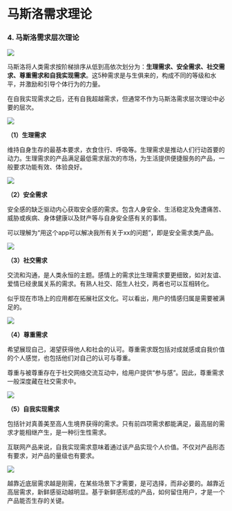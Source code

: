 # 马斯洛需求理论

### 4. 马斯洛需求层次理论

![](https://image.yunyingpai.com/wp/2021/11/I6tykOMbgYfI9uh0lBj7.png)

马斯洛将人类需求按阶梯排序从低到高依次划分为：**生理需求、安全需求、社交需求、尊重需求和自我实现需求**。这5种需求是与生俱来的，构成不同的等级和水平，并激励和引导个体行为的力量。

在自我实现需求之后，还有自我超越需求，但通常不作为马斯洛需求层次理论中必要的层次。

![](https://image.yunyingpai.com/wp/2021/11/NEkIcXWpIayRQjfNesXw.png)

**（1）生理需求**

维持自身生存的最基本要求，衣食住行、呼吸等。生理需求是推动人们行动首要的动力。生理需求的产品满足最低需求层次的市场，为生活提供便捷服务的产品，一般要求功能有效、体验良好。

![](https://image.yunyingpai.com/wp/2021/11/F9itG2JfcxtdBfS3nJeF.png)

**（2）安全需求**

安全感的缺乏驱动内心获取安全感的需求。包含人身安全、生活稳定及免遭痛苦、威胁或疾病、身体健康以及财产等与自身安全感有关的事情。

可以理解为“用这个app可以解决我所有关于xx的问题”，即是安全需求类产品。

![](https://image.yunyingpai.com/wp/2021/11/EClsLGMuizROSl2fWdzR.png)

**（3）社交需求**

交流和沟通，是人类永恒的主题。感情上的需求比生理需求要更细致，如对友谊、爱情已经隶属关系的需求。有熟人社交、陌生人社交，两者也可以互相转化。

似乎现在市场上的应用都在拓展社区文化。可以看出，用户的情感归属是需要被满足的。

![](https://image.yunyingpai.com/wp/2021/11/qE6eZQtdSEXwWt9GkRck.png)

**（4）尊重需求**

希望展现自己，渴望获得他人和社会的认可。尊重需求既包括对成就感或自我价值的个人感觉，也包括他们对自己的认可与尊重。

尊重与被尊重存在于社交网络交流互动中，给用户提供“参与感”。因此，尊重需求一般深度藏在社交需求中。

![](https://image.yunyingpai.com/wp/2021/11/Ygh1NeH46CnUefzP27Sq.png)

**（5）自我实现需求**

包括针对真善美至高人生境界获得的需求。只有前四项需求都能满足，最高层的需求才能相继产生，是一种衍生性需求。

互联网产品来说，自我实现需求意味着通过该产品实现个人价值。不仅对产品形态有要求，对产品的量级也有要求。

![](https://image.yunyingpai.com/wp/2021/11/F3wIVRXcQGzrKMxcrGBB.png)

越靠近底层需求越是刚需，在某些场景下才需要，是可选择，而非必要的。越靠近高层需求，新鲜感驱动越明显。基于新鲜感形成的产品，如何留住用户，才是一个产品能否生存的关键。
